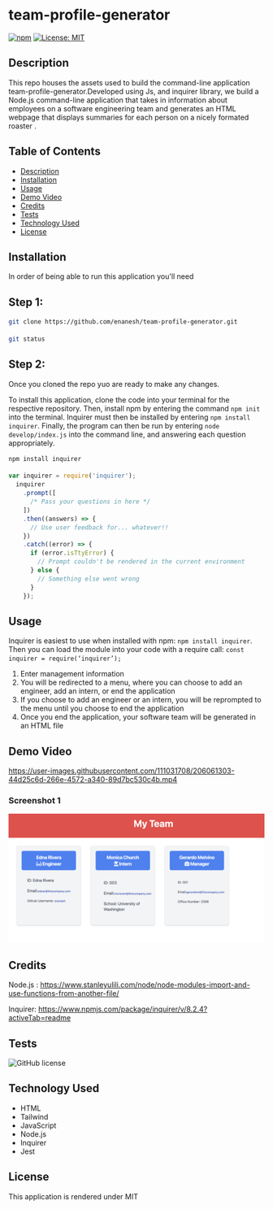 # team-profile-generator

  [![npm](https://badge.fury.io/js/inquirer.svg)](http://badge.fury.io/js/inquirer)
  [![License: MIT](https://img.shields.io/badge/License-MIT-yellow.svg)](https://opensource.org/licenses/MIT)

## Description
This repo houses the assets used to build the command-line application team-profile-generator.Developed using Js, and inquirer library, we build a Node.js command-line application that takes in information about employees on a software engineering team and generates an HTML webpage that displays summaries for each person on a nicely formated roaster .


## Table of Contents
- [Description](#description)
- [Installation](#installation)
- [Usage](#usage)
- [Demo Video](#demo-video)
- [Credits](#credits)
- [Tests](#tests)
- [Technology Used](#technology-used)
- [License](#license)

## Installation


In order of being able to run this application you'll need

## Step 1:

```sh
git clone https://github.com/enanesh/team-profile-generator.git

git status 
```

## Step 2:
Once you cloned the repo yuo are ready to make any changes.



To install this application, clone the code into your terminal for the respective repository. Then, install npm by entering the command ```npm init```  into the terminal. Inquirer must then be installed by entering ```npm install inquirer```. Finally, the program can then be run by entering ```node develop/index.js``` into the command line, and answering each question appropriately.

```JavaScript
npm install inquirer

var inquirer = require('inquirer');
  inquirer
    .prompt([
      /* Pass your questions in here */
    ])
    .then((answers) => {
      // Use user feedback for... whatever!!
    })
    .catch((error) => {
      if (error.isTtyError) {
        // Prompt couldn't be rendered in the current environment
      } else {
        // Something else went wrong
      }
    });
```
 
## Usage
Inquirer is easiest to use when installed with npm:  ``` npm install inquirer ```. Then you can load the module into your code with a require call: ``` const inquirer = require(‘inquirer’); ```
1. Enter management information
2. You will be redirected to a menu, where you can choose to add an engineer, add an intern, or end the application
3. If you choose to add an engineer or an intern, you will be reprompted to the menu until you choose to end the application
4. Once you end the application, your software team will be generated in an HTML file



## Demo Video 



https://user-images.githubusercontent.com/111031708/206061303-44d25c6d-266e-4572-a340-89d7bc530c4b.mp4


### Screenshot 1

 ![Screenshot](https://github.com/enanesh/team-profile-generator/blob/main/Assets/Screenshot%202022-12-06%20at%205.02.05%20PM.png?raw=true)



## Credits

Node.js : https://www.stanleyulili.com/node/node-modules-import-and-use-functions-from-another-file/

Inquirer: https://www.npmjs.com/package/inquirer/v/8.2.4?activeTab=readme


## Tests
![GitHub license](https://img.shields.io/badge/test-100%25-success)

## Technology Used
- HTML
- Tailwind
- JavaScript
- Node.js
- Inquirer
- Jest


## License
This application is rendered under MIT


  


  
